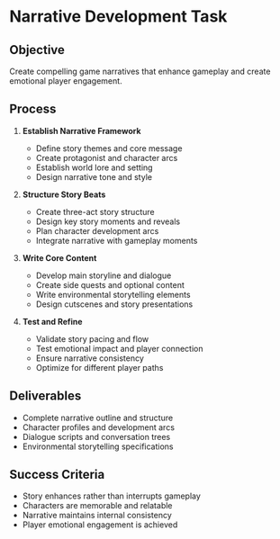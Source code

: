 # Narrative Development Task

## Objective

Create compelling game narratives that enhance gameplay and create emotional player engagement.

## Process

1. **Establish Narrative Framework**

   - Define story themes and core message
   - Create protagonist and character arcs
   - Establish world lore and setting
   - Design narrative tone and style

2. **Structure Story Beats**

   - Create three-act story structure
   - Design key story moments and reveals
   - Plan character development arcs
   - Integrate narrative with gameplay moments

3. **Write Core Content**

   - Develop main storyline and dialogue
   - Create side quests and optional content
   - Write environmental storytelling elements
   - Design cutscenes and story presentations

4. **Test and Refine**
   - Validate story pacing and flow
   - Test emotional impact and player connection
   - Ensure narrative consistency
   - Optimize for different player paths

## Deliverables

- Complete narrative outline and structure
- Character profiles and development arcs
- Dialogue scripts and conversation trees
- Environmental storytelling specifications

## Success Criteria

- Story enhances rather than interrupts gameplay
- Characters are memorable and relatable
- Narrative maintains internal consistency
- Player emotional engagement is achieved

